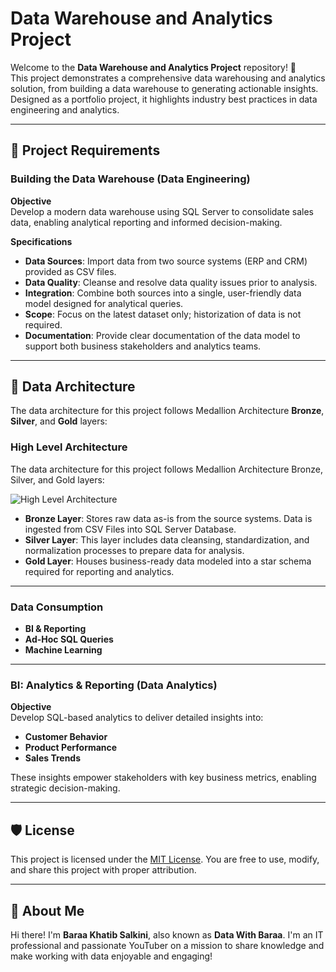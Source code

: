 # Data Warehouse and Analytics Project

Welcome to the **Data Warehouse and Analytics Project** repository! 🚀  
This project demonstrates a comprehensive data warehousing and analytics solution, from building a data warehouse to generating actionable insights. Designed as a portfolio project, it highlights industry best practices in data engineering and analytics.

---

## 📌 Project Requirements

### Building the Data Warehouse (Data Engineering)

**Objective**  
Develop a modern data warehouse using SQL Server to consolidate sales data, enabling analytical reporting and informed decision-making.

**Specifications**

- **Data Sources**: Import data from two source systems (ERP and CRM) provided as CSV files.
- **Data Quality**: Cleanse and resolve data quality issues prior to analysis.
- **Integration**: Combine both sources into a single, user-friendly data model designed for analytical queries.
- **Scope**: Focus on the latest dataset only; historization of data is not required.
- **Documentation**: Provide clear documentation of the data model to support both business stakeholders and analytics teams.

---

## 🧱 Data Architecture

The data architecture for this project follows Medallion Architecture **Bronze**, **Silver**, and **Gold** layers:

### High Level Architecture
The data architecture for this project follows Medallion Architecture Bronze, Silver, and Gold layers:

![High Level Architecture](https://i.postimg.cc/wMPwM11M/Screenshot-2025-08-06-at-9-05-58-AM.png)

- **Bronze Layer**: Stores raw data as-is from the source systems. Data is ingested from CSV Files into SQL Server Database.
- **Silver Layer**: This layer includes data cleansing, standardization, and normalization processes to prepare data for analysis.
- **Gold Layer**: Houses business-ready data modeled into a star schema required for reporting and analytics.

---

### Data Consumption
- **BI & Reporting**
- **Ad-Hoc SQL Queries**
- **Machine Learning**

---

### BI: Analytics & Reporting (Data Analytics)

**Objective**  
Develop SQL-based analytics to deliver detailed insights into:

- **Customer Behavior**
- **Product Performance**
- **Sales Trends**

These insights empower stakeholders with key business metrics, enabling strategic decision-making.

---

## 🛡 License

This project is licensed under the [MIT License](https://opensource.org/licenses/MIT). You are free to use, modify, and share this project with proper attribution.

---

## 🌟 About Me

Hi there! I'm **Baraa Khatib Salkini**, also known as **Data With Baraa**. I'm an IT professional and passionate YouTuber on a mission to share knowledge and make working with data enjoyable and engaging!
